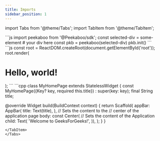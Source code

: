 ```yaml
---
title: Imports
sidebar_position: 1
---
```


import Tabs from '@theme/Tabs';
import TabItem from '@theme/TabItem';

<Tabs>
<TabItem value = "js" label = "JavaScript" default>
```js
import peekaboo from '@Peekaboo/sdk';
const selected-div = some-element # your div here
const pkb = peekaboo(selected-div)
pkb.init()
```
</TabItem>
<TabItem value = "react" label = "React" default>
```js
const root = ReactDOM.createRoot(document.getElementById('root'));
root.render(<h1>Hello, world!</h1>);
```
</TabItem>

<TabItem value = "flutter" label = "Flutter" default>
```cpp
class MyHomePage extends StatelessWidget {
  const MyHomePage({Key? key, required this.title}) : super(key: key);
  final String title;
 
  @override
  Widget build(BuildContext context) {
    return Scaffold(
      appBar: AppBar(
        title: Text(title),
      ),
      // Sets the content to the
      // center of the application page
      body: const Center(
          // Sets the content of the Application
          child: Text(
        'Welcome to GeeksForGeeks!',
      )),
    );
  }
}
```
</TabItem>
</Tabs>